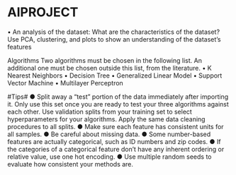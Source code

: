 # AIPROJECT


• An analysis of the dataset: What are the characteristics of the dataset? Use PCA,
clustering, and plots to show an understanding of the dataset’s features


Algorithms
Two algorithms must be chosen in the following list. An additional one must be chosen
outside this list, from the literature.
• K Nearest Neighbors
• Decision Tree
• Generalized Linear Model
• Support Vector Machine
• Multilayer Perceptron


#Tips#
● Split away a “test” portion of the data immediately after importing it. Only use this set
once you are ready to test your three algorithms against each other. Use validation
splits from your training set to select hyperparameters for your algorithms. Apply the
same data cleaning procedures to all splits.
● Make sure each feature has consistent units for all samples.
● Be careful about missing data.
● Some number-based features are actually categorical, such as ID numbers and zip
codes.
● If the categories of a categorical feature don’t have any inherent ordering or relative
value, use one hot encoding.
● Use multiple random seeds to evaluate how consistent your methods are.
